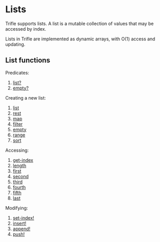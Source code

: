 # Lists

Trifle supports lists. A list is a mutable collection of values that may be
accessed by index.

Lists in Trifle are implemented as dynamic arrays, with O(1) access
and updating.

## List functions

Predicates:

1. [list?](Lists-ListPredicate.md)
2. [empty?](Sequences-EmptyPredicate.md)

Creating a new list:

1. [list](Lists-List.md)
2. [rest](Sequences-Rest.md)
3. [map](Sequences-Map.md)
4. [filter](Sequences-Filter.md)
5. [empty](Sequences-Empty.md)
6. [range](Lists-Range.md)
7. [sort](Sequences-Sort.md)

Accessing:

1. [get-index](Sequences-GetIndex.md)
2. [length](Sequences-Length.md)
3. [first](Sequence-First.md)
4. [second](Sequences-Second.md)
5. [third](Sequences-Third.md)
6. [fourth](Sequences-Fourth.md)
7. [fifth](Sequences-Fifth.md)
8. [last](Sequences-Last.md)

Modifying:

1. [set-index!](Sequences-SetIndex.md)
2. [insert!](Sequences-Insert.md)
3. [append!](Sequences-Append.md)
4. [push!](Sequences-Push.md)
